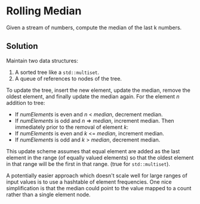 # Rolling Median

Given a stream of numbers, compute the median of the last k numbers.

## Solution

Maintain two data structures:
1. A sorted tree like a `std::multiset`.
2. A queue of references to nodes of the tree.

To update the tree, insert the new element, update the median, remove the oldest element, and finally update the median again.  For the element _n_ addition to tree:
* If _numElements_ is even and _n_ < _median_, decrement median.
* If _numElements_ is odd and _n_ => _median_, increment median.
Then immediately prior to the removal of element _k_:
* If _numElements_ is even and _k_ <= _median_, increment median.
* If _numElements_ is odd and _k_ > _median_, decrement median.

This update scheme assumes that equal element are added as the last element in the range (of equally valued elements) so that the oldest element in that range will be the first in that range.  (true for `std::multiset`).

A potentially easier approach which doesn't scale well for large ranges of input values is to use a hashtable of element frequencies.  One nice simplification is that the median could point to the value mapped to a count rather than a single element node.
